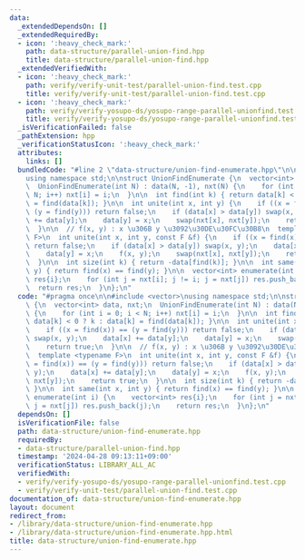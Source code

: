 ```yaml
---
data:
  _extendedDependsOn: []
  _extendedRequiredBy:
  - icon: ':heavy_check_mark:'
    path: data-structure/parallel-union-find.hpp
    title: data-structure/parallel-union-find.hpp
  _extendedVerifiedWith:
  - icon: ':heavy_check_mark:'
    path: verify/verify-unit-test/parallel-union-find.test.cpp
    title: verify/verify-unit-test/parallel-union-find.test.cpp
  - icon: ':heavy_check_mark:'
    path: verify/verify-yosupo-ds/yosupo-range-parallel-unionfind.test.cpp
    title: verify/verify-yosupo-ds/yosupo-range-parallel-unionfind.test.cpp
  _isVerificationFailed: false
  _pathExtension: hpp
  _verificationStatusIcon: ':heavy_check_mark:'
  attributes:
    links: []
  bundledCode: "#line 2 \"data-structure/union-find-enumerate.hpp\"\n\n#include <vector>\n\
    using namespace std;\n\nstruct UnionFindEnumerate {\n  vector<int> data, nxt;\n\
    \  UnionFindEnumerate(int N) : data(N, -1), nxt(N) {\n    for (int i = 0; i <\
    \ N; i++) nxt[i] = i;\n  }\n\n  int find(int k) { return data[k] < 0 ? k : data[k]\
    \ = find(data[k]); }\n\n  int unite(int x, int y) {\n    if ((x = find(x)) ==\
    \ (y = find(y))) return false;\n    if (data[x] > data[y]) swap(x, y);\n    data[x]\
    \ += data[y];\n    data[y] = x;\n    swap(nxt[x], nxt[y]);\n    return true;\n\
    \  }\n\n  // f(x, y) : x \u306B y \u3092\u30DE\u30FC\u30B8\n  template <typename\
    \ F>\n  int unite(int x, int y, const F &f) {\n    if ((x = find(x)) == (y = find(y)))\
    \ return false;\n    if (data[x] > data[y]) swap(x, y);\n    data[x] += data[y];\n\
    \    data[y] = x;\n    f(x, y);\n    swap(nxt[x], nxt[y]);\n    return true;\n\
    \  }\n\n  int size(int k) { return -data[find(k)]; }\n\n  int same(int x, int\
    \ y) { return find(x) == find(y); }\n\n  vector<int> enumerate(int i) {\n    vector<int>\
    \ res{i};\n    for (int j = nxt[i]; j != i; j = nxt[j]) res.push_back(j);\n  \
    \  return res;\n  }\n};\n"
  code: "#pragma once\n\n#include <vector>\nusing namespace std;\n\nstruct UnionFindEnumerate\
    \ {\n  vector<int> data, nxt;\n  UnionFindEnumerate(int N) : data(N, -1), nxt(N)\
    \ {\n    for (int i = 0; i < N; i++) nxt[i] = i;\n  }\n\n  int find(int k) { return\
    \ data[k] < 0 ? k : data[k] = find(data[k]); }\n\n  int unite(int x, int y) {\n\
    \    if ((x = find(x)) == (y = find(y))) return false;\n    if (data[x] > data[y])\
    \ swap(x, y);\n    data[x] += data[y];\n    data[y] = x;\n    swap(nxt[x], nxt[y]);\n\
    \    return true;\n  }\n\n  // f(x, y) : x \u306B y \u3092\u30DE\u30FC\u30B8\n\
    \  template <typename F>\n  int unite(int x, int y, const F &f) {\n    if ((x\
    \ = find(x)) == (y = find(y))) return false;\n    if (data[x] > data[y]) swap(x,\
    \ y);\n    data[x] += data[y];\n    data[y] = x;\n    f(x, y);\n    swap(nxt[x],\
    \ nxt[y]);\n    return true;\n  }\n\n  int size(int k) { return -data[find(k)];\
    \ }\n\n  int same(int x, int y) { return find(x) == find(y); }\n\n  vector<int>\
    \ enumerate(int i) {\n    vector<int> res{i};\n    for (int j = nxt[i]; j != i;\
    \ j = nxt[j]) res.push_back(j);\n    return res;\n  }\n};\n"
  dependsOn: []
  isVerificationFile: false
  path: data-structure/union-find-enumerate.hpp
  requiredBy:
  - data-structure/parallel-union-find.hpp
  timestamp: '2024-04-28 09:13:11+09:00'
  verificationStatus: LIBRARY_ALL_AC
  verifiedWith:
  - verify/verify-yosupo-ds/yosupo-range-parallel-unionfind.test.cpp
  - verify/verify-unit-test/parallel-union-find.test.cpp
documentation_of: data-structure/union-find-enumerate.hpp
layout: document
redirect_from:
- /library/data-structure/union-find-enumerate.hpp
- /library/data-structure/union-find-enumerate.hpp.html
title: data-structure/union-find-enumerate.hpp
---
```


